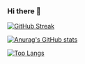 ### Hi there 👋
[![GitHub Streak](https://streak-stats.demolab.com?user=ronge-0716&theme=dark)](https://git.io/streak-stats)

[![Anurag's GitHub stats](https://github-readme-stats.vercel.app/api?username=ronge-0716&theme=dark&count_private=true&show_icons=true)](https://github.com/anuraghazra/github-readme-stats)

[![Top Langs](https://github-readme-stats.vercel.app/api/top-langs/?username=ronge-0716&theme=dark&layout=compact)](https://github.com/anuraghazra/github-readme-stats)
<!--
**ronge-0716/ronge-0716** is a ✨ _special_ ✨ repository because its `README.md` (this file) appears on your GitHub profile.

Here are some ideas to get you started:

- 🔭 I’m currently working on ...
- 🌱 I’m currently learning ...
- 👯 I’m looking to collaborate on ...
- 🤔 I’m looking for help with ...
- 💬 Ask me about ...
- 📫 How to reach me: ...
- 😄 Pronouns: ...
- ⚡ Fun fact: ...
-->
